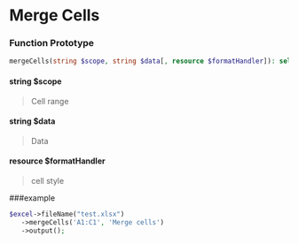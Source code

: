 # Merge Cells

### **Function Prototype**

```php
mergeCells(string $scope, string $data[, resource $formatHandler]): self
```

#### **string $scope**

> Cell range

#### **string $data**

> Data

#### **resource $formatHandler**

> cell style

###example

```php
$excel->fileName("test.xlsx")
   ->mergeCells('A1:C1', 'Merge cells')
   ->output();
```